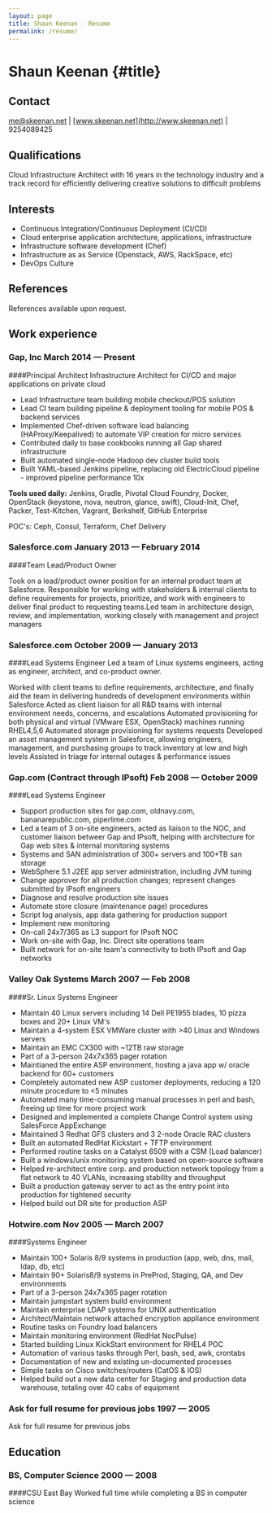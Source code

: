 ```yaml
---
layout: page
title: Shaun Keenan - Resume
permalink: /resume/
---
```


Shaun Keenan {#title}
============

Contact
-------

[me@skeenan.net](mailto:me@skeenan.net) | [www.skeenan.net](http://www.skeenan.net) | 9254089425

Qualifications
--------------

Cloud Infrastructure Architect with 16 years in the technology industry
and a track record for efficiently delivering creative solutions to
difficult problems

Interests
---------

* Continuous Integration/Continuous Deployment (CI/CD)
* Cloud enterprise application architecture, applications, infrastructure
* Infrastructure software development (Chef)
* Infrastructure as as Service (Openstack, AWS, RackSpace, etc)
* DevOps Culture

References
----------

References available upon request.

Work experience
---------------

### Gap, Inc March 2014 — Present

####Principal Architect
Infrastructure Architect for CI/CD and major applications on private cloud

* Lead Infrastructure team building mobile checkout/POS solution
* Lead CI team building pipeline & deployment tooling for mobile POS &
backend services
* Implemented Chef-driven software load balancing (HAProxy/Keepalived)
to automate VIP creation for micro services
* Contributed daily to base cookbooks running all Gap shared infrastructure
* Built automated single-node Hadoop dev cluster build tools
* Built YAML-based Jenkins pipeline, replacing old ElectricCloud pipeline -
improved pipeline performance 10x

**Tools used daily:**
Jenkins, Gradle, Pivotal Cloud Foundry, Docker,
OpenStack (keystone, nova, neutron, glance, swift), Cloud-Init,
Chef, Packer, Test-Kitchen, Vagrant, Berkshelf,
GitHub Enterprise

POC's: Ceph, Consul, Terraform, Chef Delivery

### Salesforce.com January 2013 — February 2014

####Team Lead/Product Owner

Took on a lead/product owner position for an
internal product team at Salesforce. Responsible for working with
stakeholders & internal clients to define requirements for projects,
prioritize, and work with engineers to deliver final product to
requesting teams.Led team in architecture design, review, and
implementation, working closely with management and project managers

### Salesforce.com October 2009 — January 2013

####Lead Systems Engineer
Led a team of Linux systems engineers, acting as
engineer, architect, and co-product owner. 

Worked with client teams to
define requirements, architecture, and finally aid the team in
delivering hundreds of development environments within Salesforce
Acted as client liaison for all R&D teams with internal environment
needs, concerns, and escalations
Automated provisioning for both physical and virtual (VMware ESX,
OpenStack) machines running RHEL4,5,6
Automated storage provisioning for systems requests
Developed an asset management system in Salesforce, allowing engineers,
management, and purchasing groups to track inventory at low and high
levels
Assisted in triage for internal outages & performance issues

### Gap.com (Contract through IPsoft) Feb 2008 — October 2009

####Lead Systems Engineer

*   Support production sites for gap.com, oldnavy.com,
    bananarepublic.com, piperlime.com
*   Led a team of 3 on-site engineers, acted as liaison to the NOC, and
    customer liaison betweer Gap and IPsoft, helping with architecture
    for Gap web sites & internal monitoring systems
*   Systems and SAN administration of 300+ servers and 100+TB san
    storage
*   WebSphere 5.1 J2EE app server administration, including JVM tuning
*   Change approver for all production changes; represent changes
    submitted by IPsoft engineers
*   Diagnose and resolve production site issues
*   Automate store closure (maintenance page) procedures
*   Script log analysis, app data gathering for production support
*   Implement new monitoring
*   On-call 24x7/365 as L3 support for IPsoft NOC
*   Work on-site with Gap, Inc. Direct site operations team
*   Built network for on-site team's connectivity to both IPsoft and Gap
    networks

### Valley Oak Systems March 2007 — Feb 2008

####Sr. Linux Systems Engineer

*   Maintain 40 Linux servers including 14 Dell PE1955 blades, 10 pizza
    boxes and 20+ Linux VM's
*   Maintain a 4-system ESX VMWare cluster with >40 Linux and Windows
    servers
*   Maintain an EMC CX300 with ~12TB raw storage
*   Part of a 3-person 24x7x365 pager rotation
*   Maintianed the entire ASP environment, hosting a java app w/ oracle
    backend for 60+ customers
*   Completely automated new ASP customer deployments, reducing a 120
    minute procedure to <5 minutes
*   Automated many time-consuming manual processes in perl and bash,
    freeing up time for more project work
*   Designed and implemented a complete Change Control system using
    SalesForce AppExchange
*   Maintained 3 Redhat GFS clusters and 3 2-node Oracle RAC clusters
*   Built an automated RedHat Kickstart + TFTP environment
*   Performed routine tasks on a Catalyst 6509 with a CSM (Load
    balancer)
*   Built a windows/unix monitoring system based on open-source
    software
*   Helped re-architect entire corp. and production network topology
    from a flat network to 40 VLANs, increasing stability and
    throughput
*   Built a production gateway server to act as the entry point into
    production for tightened security
*   Helped build out DR site for production ASP

### Hotwire.com Nov 2005 — March 2007

####Systems Engineer

*   Maintain 100+ Solaris 8/9 systems in production (app, web, dns,
    mail, ldap, db, etc)
*   Maintain 90+ Solaris8/9 systems in PreProd, Staging, QA, and Dev
    environments
*   Part of a 3-person 24x7x365 pager rotation
*   Maintain jumpstart system build environment
*   Maintain enterprise LDAP systems for UNIX authentication
*   Architect/Maintain network attached encryption appliance
    environment
*   Routine tasks on Foundry load balancers
*   Maintain monitoring environment (RedHat NocPulse)
*   Started building Linux KickStart environment for RHEL4 POC
*   Automation of various tasks through Perl, bash, sed, awk, crontabs
*   Documentation of new and existing un-documented processes
*   Simple tasks on Cisco switches/routers (CatOS & IOS)
*   Helped build out a new data center for Staging and production data
    warehouse, totaling over 40 cabs of equipment

### Ask for full resume for previous jobs 1997 — 2005

Ask for full resume for previous jobs

Education
---------

### BS, Computer Science 2000 — 2008

####CSU East Bay
Worked full time while completing a BS in computer science


